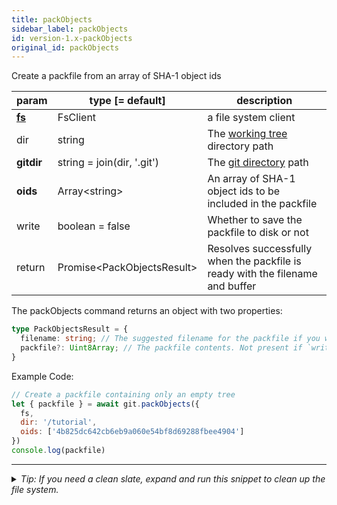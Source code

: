 ```yaml
---
title: packObjects
sidebar_label: packObjects
id: version-1.x-packObjects
original_id: packObjects
---
```


Create a packfile from an array of SHA-1 object ids

| param          | type [= default]             | description                                                                   |
| -------------- | ---------------------------- | ----------------------------------------------------------------------------- |
| [**fs**](./fs) | FsClient                     | a file system client                                                          |
| dir            | string                       | The [working tree](dir-vs-gitdir.md) directory path                           |
| **gitdir**     | string = join(dir, '.git')   | The [git directory](dir-vs-gitdir.md) path                                    |
| **oids**       | Array\<string\>              | An array of SHA-1 object ids to be included in the packfile                   |
| write          | boolean = false              | Whether to save the packfile to disk or not                                   |
| return         | Promise\<PackObjectsResult\> | Resolves successfully when the packfile is ready with the filename and buffer |

The packObjects command returns an object with two properties:

```ts
type PackObjectsResult = {
  filename: string; // The suggested filename for the packfile if you want to save it to disk somewhere. It includes the packfile SHA.
  packfile?: Uint8Array; // The packfile contents. Not present if `write` parameter was true, in which case the packfile was written straight to disk.
}
```

Example Code:

```js live
// Create a packfile containing only an empty tree
let { packfile } = await git.packObjects({
  fs,
  dir: '/tutorial',
  oids: ['4b825dc642cb6eb9a060e54bf8d69288fbee4904']
})
console.log(packfile)
```


---

<details>
<summary><i>Tip: If you need a clean slate, expand and run this snippet to clean up the file system.</i></summary>

```js live
window.fs = new LightningFS('fs', { wipe: true })
window.pfs = window.fs.promises
console.log('done')
```
</details>

<script>
(function rewriteEditLink() {
  const el = document.querySelector('a.edit-page-link.button');
  if (el) {
    el.href = 'https://github.com/isomorphic-git/isomorphic-git/edit/main/src/api/packObjects.js';
  }
})();
</script>